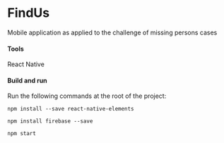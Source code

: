 # FindUs
Mobile application as applied to the challenge of missing persons cases

#### Tools
React Native

#### Build and run
Run the following commands at the root of the project:

`npm install --save react-native-elements` 

`npm install firebase --save`

`npm start`
